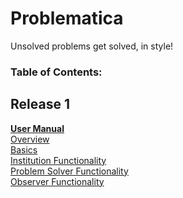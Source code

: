 # Problematica
Unsolved problems get solved, in style!

### Table of Contents:

## Release 1
<u>**User Manual**</u>   
[Overview](https://github.com/TechMaz/Problematica/wiki/Overview)  
[Basics](https://github.com/TechMaz/Problematica/wiki/Basics)  
[Institution Functionality](https://github.com/TechMaz/Problematica/wiki/Institution-Functionality)  
[Problem Solver Functionality](https://github.com/TechMaz/Problematica/wiki/Problem-Solver-Functionality)  
[Observer Functionality](https://github.com/TechMaz/Problematica/wiki/Observer-Functionality)  

